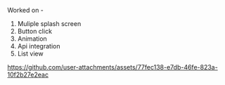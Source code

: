 Worked on -
1. Muliple splash screen
2. Button click
3. Animation
4. Api integration
5. List view

https://github.com/user-attachments/assets/77fec138-e7db-46fe-823a-10f2b27e2eac

